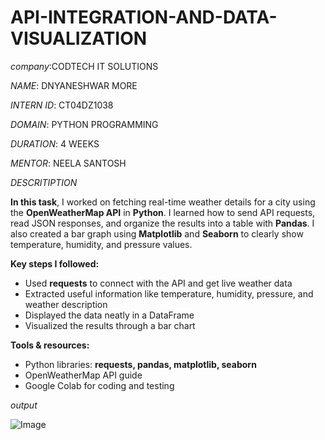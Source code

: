 # API-INTEGRATION-AND-DATA-VISUALIZATION

*company*:CODTECH IT SOLUTIONS

*NAME*: DNYANESHWAR MORE

*INTERN ID*: CT04DZ1038

*DOMAIN*: PYTHON PROGRAMMING

*DURATION*: 4 WEEKS

*MENTOR*: NEELA SANTOSH




*DESCRITIPTION*


**In this task**, I worked on fetching real-time weather details for a city using the **OpenWeatherMap API** in **Python**. I learned how to send API requests, read JSON responses, and organize the results into a table with **Pandas**. I also created a bar graph using **Matplotlib** and **Seaborn** to clearly show temperature, humidity, and pressure values.

**Key steps I followed:**

* Used **requests** to connect with the API and get live weather data
* Extracted useful information like temperature, humidity, pressure, and weather description
* Displayed the data neatly in a DataFrame
* Visualized the results through a bar chart

**Tools & resources:**

* Python libraries: **requests, pandas, matplotlib, seaborn**
* OpenWeatherMap API guide
* Google Colab for coding and testing



*output*

![Image](https://github.com/user-attachments/assets/f8e9c48f-e026-46b5-bcdd-10077b02bb6b)



